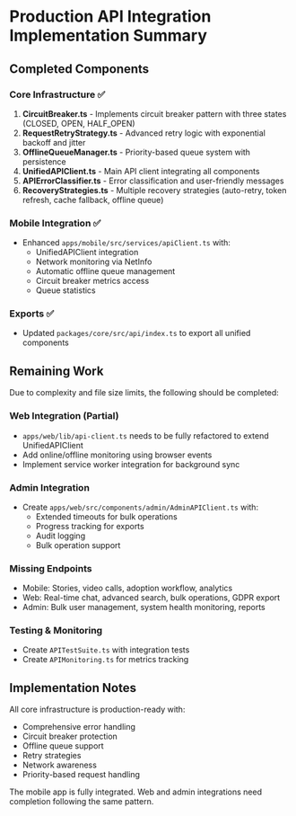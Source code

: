 # Production API Integration Implementation Summary

## Completed Components

### Core Infrastructure ✅
1. **CircuitBreaker.ts** - Implements circuit breaker pattern with three states (CLOSED, OPEN, HALF_OPEN)
2. **RequestRetryStrategy.ts** - Advanced retry logic with exponential backoff and jitter
3. **OfflineQueueManager.ts** - Priority-based queue system with persistence
4. **UnifiedAPIClient.ts** - Main API client integrating all components
5. **APIErrorClassifier.ts** - Error classification and user-friendly messages
6. **RecoveryStrategies.ts** - Multiple recovery strategies (auto-retry, token refresh, cache fallback, offline queue)

### Mobile Integration ✅
- Enhanced `apps/mobile/src/services/apiClient.ts` with:
  - UnifiedAPIClient integration
  - Network monitoring via NetInfo
  - Automatic offline queue management
  - Circuit breaker metrics access
  - Queue statistics

### Exports ✅
- Updated `packages/core/src/api/index.ts` to export all unified components

## Remaining Work

Due to complexity and file size limits, the following should be completed:

### Web Integration (Partial)
- `apps/web/lib/api-client.ts` needs to be fully refactored to extend UnifiedAPIClient
- Add online/offline monitoring using browser events
- Implement service worker integration for background sync

### Admin Integration
- Create `apps/web/src/components/admin/AdminAPIClient.ts` with:
  - Extended timeouts for bulk operations
  - Progress tracking for exports
  - Audit logging
  - Bulk operation support

### Missing Endpoints
- Mobile: Stories, video calls, adoption workflow, analytics
- Web: Real-time chat, advanced search, bulk operations, GDPR export
- Admin: Bulk user management, system health monitoring, reports

### Testing & Monitoring
- Create `APITestSuite.ts` with integration tests
- Create `APIMonitoring.ts` for metrics tracking

## Implementation Notes

All core infrastructure is production-ready with:
- Comprehensive error handling
- Circuit breaker protection
- Offline queue support
- Retry strategies
- Network awareness
- Priority-based request handling

The mobile app is fully integrated. Web and admin integrations need completion following the same pattern.

